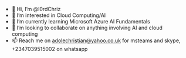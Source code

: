 - 👋 Hi, I’m @l0rdChriz
- 👀 I’m interested in Cloud Computing/AI
- 🌱 I’m currently learning Microsoft Azure AI Fundamentals
- 💞️ I’m looking to collaborate on anything involving AI and cloud computing
- 📫 Reach me on adolechristian@yahoo.co.uk for msteams and skype, +2347039515002 on whatsapp

<!---
l0rdChriz/l0rdChriz is a ✨ special ✨ repository because its `README.md` (this file) appears on your GitHub profile.
You can click the Preview link to take a look at your changes.
--->
